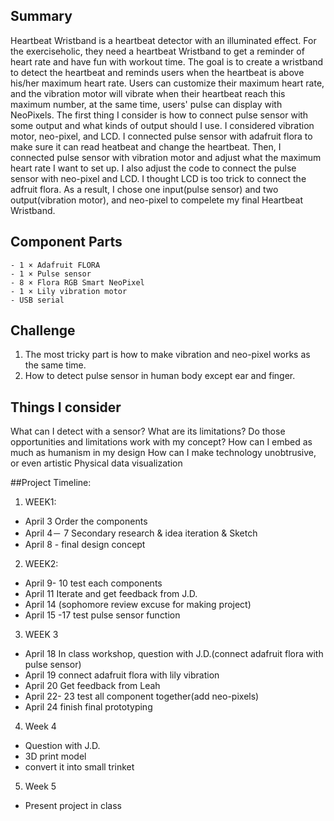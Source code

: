 ## Summary
Heartbeat Wristband is a heartbeat detector with an illuminated effect. For the exerciseholic, they need a heartbeat Wristband to get a reminder of heart rate and have fun with workout time. The goal is to create a wristband to detect the heartbeat and reminds users when the heartbeat is above his/her maximum heart rate. Users can customize their maximum heart rate, and the vibration motor will vibrate when their heartbeat reach this maximum number, at the same time, users' pulse can display with NeoPixels. 
The first thing I consider is how to connect pulse sensor with some output and what kinds of output should I use. I considered vibration motor, neo-pixel, and LCD. I connected pulse sensor with adafruit flora to make sure it can read heatbeat and change the heartbeat. Then, I connected pulse sensor with vibration motor and adjust what the maximum heart rate I want to set up. I also adjust the code to connect the pulse sensor with neo-pixel and LCD. I thought LCD is too trick to connect the adfruit flora. As a result, I chose one input(pulse sensor) and two output(vibration motor), and neo-pixel to compelete my final Heartbeat Wristband.
## Component Parts
	- 1 × Adafruit FLORA 
	- 1 × Pulse sensor
	- 8 × Flora RGB Smart NeoPixel 
	- 1 × Lily vibration motor
	- USB serial

## Challenge
1. The most tricky part is how to make vibration and neo-pixel works as the same time.
2. How to detect pulse sensor in human body except ear and finger. 

## Things I consider 
What can I detect with a sensor? What are its limitations? Do those opportunities and limitations work with my concept?
How can I embed as much as humanism in my design
How can I make technology unobtrusive, or even artistic
Physical data visualization

##Project Timeline:
 1. WEEK1:
- April 3 Order the components 
- April 4－ 7 Secondary research & idea iteration & Sketch 
- April 8 - final design concept 
 2. WEEK2:
- April 9- 10 test each components  
- April 11  Iterate and get feedback from J.D. 
- April 14 (sophomore review excuse for making project)
- April 15 -17 test pulse sensor function
 3. WEEK 3 
- April 18 In class workshop, question with J.D.(connect adafruit flora with pulse sensor) 
- April 19 connect adafruit flora with lily vibration 
- April 20 Get feedback from Leah 
- April 22- 23 test all component together(add neo-pixels)  
- April 24 finish final prototyping 
 4. Week 4
- Question with J.D. 
- 3D print model 
- convert it into small trinket
 5. Week 5
- Present project in class  

